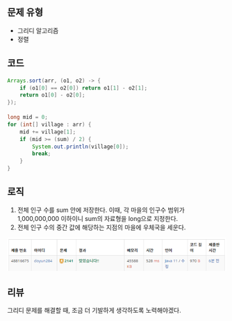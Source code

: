 ## 문제 유형
- 그리디 알고리즘
- 정렬

## 코드
```java
Arrays.sort(arr, (o1, o2) -> {
    if (o1[0] == o2[0]) return o1[1] - o2[1];
    return o1[0] - o2[0];
});

long mid = 0;
for (int[] village : arr) {
    mid += village[1];
    if (mid >= (sum) / 2) {
        System.out.println(village[0]);
        break;
    }
}
```

## 로직
1. 전체 인구 수를 sum 안에 저장한다. 이때, 각 마을의 인구수 범위가 1,000,000,000 이하이니 sum의 자료형을 long으로 지정한다.
2. 전체 인구 수의 중간 값에 해당하는 지점의 마을에 우체국을 세운다.

![img.png](img.png)

## 리뷰
그리디 문제를 해결할 때,  조금 더 기발하게 생각하도록 노력해야겠다.